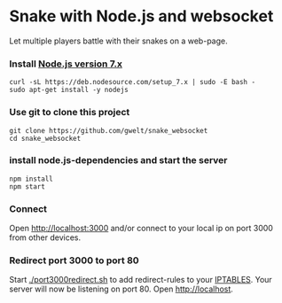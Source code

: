 # Snake with Node.js and websocket
Let multiple players battle with their snakes on a web-page.

### Install [Node.js version 7.x](https://nodejs.org/en/download/package-manager/)
```
curl -sL https://deb.nodesource.com/setup_7.x | sudo -E bash -
sudo apt-get install -y nodejs
```
### Use git to clone this project
```
git clone https://github.com/gwelt/snake_websocket
cd snake_websocket
```
### install node.js-dependencies and start the server
```
npm install
npm start
```
### Connect
Open [http://localhost:3000](http://localhost:3000) and/or connect to your local ip on port 3000 from other devices.

### Redirect port 3000 to port 80
Start [./port3000redirect.sh](https://github.com/gwelt/snake_websocket/blob/master/port3000redirect.sh) to add redirect-rules to your [IPTABLES](https://help.ubuntu.com/community/IptablesHowTo). Your server will now be listening on port 80.
Open [http://localhost](http://localhost).
